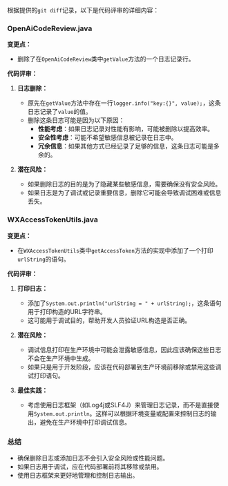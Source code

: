 根据提供的`git diff`记录，以下是代码评审的详细内容：

### OpenAiCodeReview.java

**变更点：**
- 删除了在`OpenAiCodeReview`类中`getValue`方法的一个日志记录行。

**代码评审：**

1. **日志删除：**
   - 原先在`getValue`方法中存在一行`logger.info("key:{}", value);`，这条日志记录了`value`的值。
   - 删除这条日志可能是因为以下原因：
     - **性能考虑**：如果日志记录对性能有影响，可能被删除以提高效率。
     - **安全性考虑**：可能不希望敏感信息被记录在日志中。
     - **冗余信息**：如果其他方式已经记录了足够的信息，这条日志可能是多余的。

2. **潜在风险：**
   - 如果删除日志的目的是为了隐藏某些敏感信息，需要确保没有安全风险。
   - 如果日志是为了调试或记录重要信息，删除它可能会导致调试困难或信息丢失。

### WXAccessTokenUtils.java

**变更点：**
- 在`WXAccessTokenUtils`类中`getAccessToken`方法的实现中添加了一个打印`urlString`的语句。

**代码评审：**

1. **打印日志：**
   - 添加了`System.out.println("urlString = " + urlString);`，这条语句用于打印构造的URL字符串。
   - 这可能用于调试目的，帮助开发人员验证URL构造是否正确。

2. **潜在风险：**
   - 调试信息打印在生产环境中可能会泄露敏感信息，因此应该确保这些日志不会在生产环境中生成。
   - 如果只是用于开发阶段，应该在代码部署到生产环境前移除或禁用这些调试打印语句。

3. **最佳实践：**
   - 考虑使用日志框架（如Log4j或SLF4J）来管理日志记录，而不是直接使用`System.out.println`。这样可以根据环境变量或配置来控制日志的输出，避免在生产环境中打印调试信息。

### 总结

- 确保删除日志或添加日志不会引入安全风险或性能问题。
- 如果日志用于调试，应在代码部署前将其移除或禁用。
- 使用日志框架来更好地管理和控制日志输出。